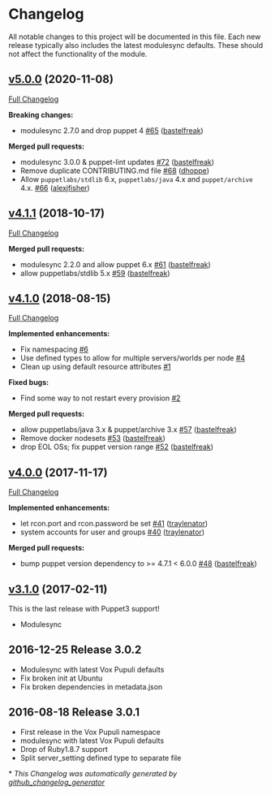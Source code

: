 # Changelog

All notable changes to this project will be documented in this file.
Each new release typically also includes the latest modulesync defaults.
These should not affect the functionality of the module.

## [v5.0.0](https://github.com/voxpupuli/puppet-minecraft/tree/v5.0.0) (2020-11-08)

[Full Changelog](https://github.com/voxpupuli/puppet-minecraft/compare/v4.1.1...v5.0.0)

**Breaking changes:**

- modulesync 2.7.0 and drop puppet 4 [\#65](https://github.com/voxpupuli/puppet-minecraft/pull/65) ([bastelfreak](https://github.com/bastelfreak))

**Merged pull requests:**

- modulesync 3.0.0 & puppet-lint updates [\#72](https://github.com/voxpupuli/puppet-minecraft/pull/72) ([bastelfreak](https://github.com/bastelfreak))
- Remove duplicate CONTRIBUTING.md file [\#68](https://github.com/voxpupuli/puppet-minecraft/pull/68) ([dhoppe](https://github.com/dhoppe))
- Allow `puppetlabs/stdlib` 6.x, `puppetlabs/java` 4.x and `puppet/archive` 4.x. [\#66](https://github.com/voxpupuli/puppet-minecraft/pull/66) ([alexjfisher](https://github.com/alexjfisher))

## [v4.1.1](https://github.com/voxpupuli/puppet-minecraft/tree/v4.1.1) (2018-10-17)

[Full Changelog](https://github.com/voxpupuli/puppet-minecraft/compare/v4.1.0...v4.1.1)

**Merged pull requests:**

- modulesync 2.2.0 and allow puppet 6.x [\#61](https://github.com/voxpupuli/puppet-minecraft/pull/61) ([bastelfreak](https://github.com/bastelfreak))
- allow puppetlabs/stdlib 5.x [\#59](https://github.com/voxpupuli/puppet-minecraft/pull/59) ([bastelfreak](https://github.com/bastelfreak))

## [v4.1.0](https://github.com/voxpupuli/puppet-minecraft/tree/v4.1.0) (2018-08-15)

[Full Changelog](https://github.com/voxpupuli/puppet-minecraft/compare/v4.0.0...v4.1.0)

**Implemented enhancements:**

- Fix namespacing [\#6](https://github.com/voxpupuli/puppet-minecraft/issues/6)
- Use defined types to allow for multiple servers/worlds per node [\#4](https://github.com/voxpupuli/puppet-minecraft/issues/4)
- Clean up using default resource attributes [\#1](https://github.com/voxpupuli/puppet-minecraft/issues/1)

**Fixed bugs:**

- Find some way to not restart every provision [\#2](https://github.com/voxpupuli/puppet-minecraft/issues/2)

**Merged pull requests:**

- allow puppetlabs/java 3.x & puppet/archive 3.x [\#57](https://github.com/voxpupuli/puppet-minecraft/pull/57) ([bastelfreak](https://github.com/bastelfreak))
- Remove docker nodesets [\#53](https://github.com/voxpupuli/puppet-minecraft/pull/53) ([bastelfreak](https://github.com/bastelfreak))
- drop EOL OSs; fix puppet version range [\#52](https://github.com/voxpupuli/puppet-minecraft/pull/52) ([bastelfreak](https://github.com/bastelfreak))

## [v4.0.0](https://github.com/voxpupuli/puppet-minecraft/tree/v4.0.0) (2017-11-17)

[Full Changelog](https://github.com/voxpupuli/puppet-minecraft/compare/v3.1.0...v4.0.0)

**Implemented enhancements:**

- let rcon.port and rcon.password be set [\#41](https://github.com/voxpupuli/puppet-minecraft/pull/41) ([traylenator](https://github.com/traylenator))
- system accounts for user and groups [\#40](https://github.com/voxpupuli/puppet-minecraft/pull/40) ([traylenator](https://github.com/traylenator))

**Merged pull requests:**

- bump puppet version dependency to \>= 4.7.1 \< 6.0.0 [\#48](https://github.com/voxpupuli/puppet-minecraft/pull/48) ([bastelfreak](https://github.com/bastelfreak))

## [v3.1.0](https://github.com/voxpupuli/puppet-minecraft/tree/v3.1.0) (2017-02-11)

This is the last release with Puppet3 support!
* Modulesync

## 2016-12-25 Release 3.0.2

* Modulesync with latest Vox Pupuli defaults
* Fix broken init at Ubuntu
* Fix broken dependencies in metadata.json

## 2016-08-18 Release 3.0.1

* First release in the Vox Pupuli namespace
* modulesync with latest Vox Pupuli defaults
* Drop of Ruby1.8.7 support
* Split server_setting defined type to separate file


\* *This Changelog was automatically generated by [github_changelog_generator](https://github.com/github-changelog-generator/github-changelog-generator)*
